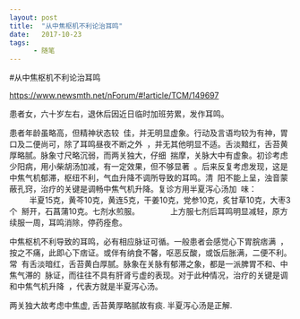 ```yaml
---
layout: post
title:  "从中焦枢机不利论治耳鸣"
date:   2017-10-23
tags:
      - 随笔
---
```


#从中焦枢机不利论治耳鸣


https://www.newsmth.net/nForum/#!article/TCM/149697

患者女，六十岁左右，退休后因近日临时加班劳累，发作耳鸣。

患者年龄虽略高，但精神状态较 
佳，并无明显虚象。行动及言语均较为有神，胃口及二便尚可，除了耳鸣昼夜不断之外 
，并无其他明显不适。舌淡黯红，舌苔黄厚略腻。脉象寸尺略沉弱，而两关独大，仔细 
揣摩，关脉大中有虚象。初诊考虑少阳病，用小柴胡汤加减，有一定效果，但不够显著 
。后来反复考虑发现，这是中焦气机郁滞，枢纽不利，气血升降不调所导致的耳鸣。清 
阳不能上呈，浊音蒙蔽孔窍，治疗的关键是调畅中焦气机升降。复诊方用半夏泻心汤加 
味： 
  
         半夏15克，黄芩10克，黄连5克，干姜10克，党参10克，炙甘草10克，大枣3个 
掰开，石菖蒲10克。七剂水煎服。 
  
         上方服七剂后耳鸣明显减轻，原方续服一周，耳鸣消除，停药痊愈。



中焦枢机不利导致的耳鸣，必有相应脉证可循。一般患者会感觉心下胃脘痞满 
，按之不痛，此即心下痞证。或伴有纳食不馨，呕恶反酸，或饭后胀满，二便不利。常 
有舌淡暗红，舌苔黄白厚腻。脉象在关脉有郁滞之象，都是一派脾胃不和、中焦气滞的 
脉证，而往往不具有肝肾亏虚的表现。对于此种情况，治疗的关键是调和中焦气机升降 
，代表方就是半夏泻心汤。 



两关独大故考虑中焦虚, 舌苔黄厚略腻故有痰. 半夏泻心汤是正解.





